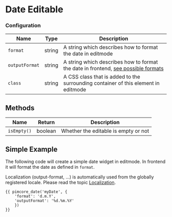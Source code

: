 # Date Editable

### Configuration

| Name     | Type   | Description                                                                        |
|----------|--------|------------------------------------------------------------------------------------|
| `format` | string | A string which describes how to format the date in editmode                       |
| `outputFormat` | string | A string which describes how to format the date in frontend, [see possible formats](https://www.php.net/manual/en/function.strftime.php#refsect1-function.strftime-parameters)                 |
| `class`  | string | A CSS class that is added to the surrounding container of this element in editmode |

## Methods

| Name          | Return    | Description                                                            |
|---------------|-----------|------------------------------------------------------------------------|
| `isEmpty()`   | boolean   | Whether the editable is empty or not                                   |


## Simple Example

The following code will create a simple date widget in editmode. 
In frontend it will format the date as defined in `format`.

Localization (output-format, ...) is automatically used from the globally registered locale.
Please read the topic [Localization](../../06_Multi_Language_i18n/README.md).

```twig
{{ pimcore_date('myDate', {
    'format': 'd.m.Y',
    'outputFormat': '%d.%m.%Y'
    })
}}
```
